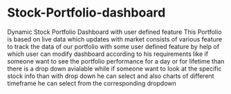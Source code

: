 # Stock-Portfolio-dashboard
Dynamic Stock Portfolio Dashboard  with user defined feature 
This Portfolio is based on live data which updates with market consists of various feature to track the data of our portfolio with some user defined feature by help of which user can modify dashboard according to his requirements like
if someone want to see the portfolio performance for a day or for lifetime than there is a drop down avialable while if someone want to look at the specific stock info than with drop down he can select and also  charts of different timeframe he can select from the corresponding dropdown 
